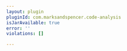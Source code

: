 ```yaml
---
layout: plugin
pluginId: com.marksandspencer.code-analysis
isJarAvailable: true
error: ''
violations: []

---
```

